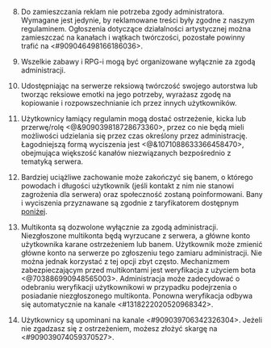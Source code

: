 8. Do zamieszczania reklam nie potrzeba zgody administratora. Wymagane jest jedynie, by reklamowane treści były zgodne z naszym regulaminem. Ogłoszenia dotyczące działalności artystycznej można zamieszczać na kanałach i wątkach twórczości, pozostałe powinny trafić na <#909046498166186036>.

9. Wszelkie zabawy i RPG-i mogą być organizowane wyłącznie za zgodą administracji.

10. Udostępniając na serwerze reksiową twórczość swojego autorstwa lub tworząc reksiowe emotki na jego potrzeby, wyrażasz zgodę na kopiowanie i rozpowszechnianie ich przez innych użytkowników.

11. Użytkownicy łamiący regulamin mogą dostać ostrzeżenie, kicka lub przerwę/rolę <@&909039818728673360>, przez co nie będą mieli możliwości udzielania się przez czas określony przez administrację. Łagodniejszą formą wyciszenia jest <@&1071088633366458470>, obejmująca większość kanałów niezwiązanych bezpośrednio z tematyką serwera.

12. Bardziej uciążliwe zachowanie może zakończyć się banem, o którego powodach i długości użytkownik (jeśli kontakt z nim nie stanowi zagrożenia dla serwera) oraz społeczność zostaną poinformowani. Bany i wyciszenia przyznawane są zgodnie z taryfikatorem dostępnym [poniżej](<https://discord.com/channels/822931925618524240/1180897656663453840/1180906803006033970>).

13. Multikonta są dozwolone wyłącznie za zgodą administracji. Niezgłoszone multikonta będą wyrzucane z serwera, a główne konto użytkownika karane ostrzeżeniem lub banem. Użytkownik może zmienić główne konto na serwerze po zgłoszeniu tego zamiaru administracji. Nie można jednak korzystać z tej opcji zbyt często. Mechanizmem zabezpieczającym przed multikontami jest weryfikacja z użyciem bota <@703886990948565003>. Administracja może zadecydować o odebraniu weryfikacji użytkownikowi w przypadku podejrzenia o posiadanie niezgłoszonego multikonta. Ponowna weryfikacja odbywa się automatycznie na kanale <#1318222020520968342>.

14. Użytkownicy są upominani na kanale <#909039706342326304>. Jeżeli nie zgadzasz się z ostrzeżeniem, możesz złożyć skargę na <#909039074059370527>.